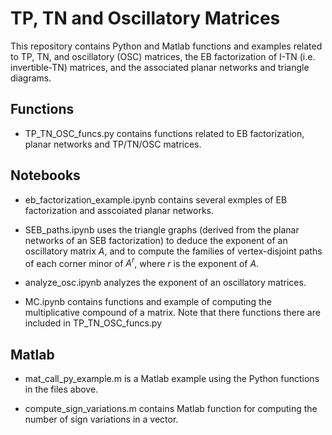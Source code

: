 # TP, TN and Oscillatory Matrices
This repository contains Python and Matlab functions and examples related to TP, TN, and oscillatory (OSC) matrices, the EB factorization of I-TN (i.e. invertible-TN) matrices, and the associated planar networks and triangle diagrams.


## Functions
- TP_TN_OSC_funcs.py contains functions related to EB factorization, planar networks and TP/TN/OSC matrices.

## Notebooks
- eb_factorization_example.ipynb contains several exmples of EB factorization and asscoiated planar networks.

- SEB_paths.ipynb uses the triangle graphs (derived from the planar networks of an SEB factorization) to deduce the exponent of an oscillatory matrix $A$, and to compute the families of vertex-disjoint paths of each corner minor of $A^r$, where $r$ is the exponent of $A$.

- analyze_osc.ipynb analyzes the exponent of an oscillatory matrices.

- MC.ipynb contains functions and example of computing the multiplicative compound of a matrix. Note that there functions there are included in TP_TN_OSC_funcs.py

## Matlab

- mat_call_py_example.m is a Matlab example using the Python functions in the files above.

- compute_sign_variations.m contains Matlab function for computing the number of sign variations in a vector.

